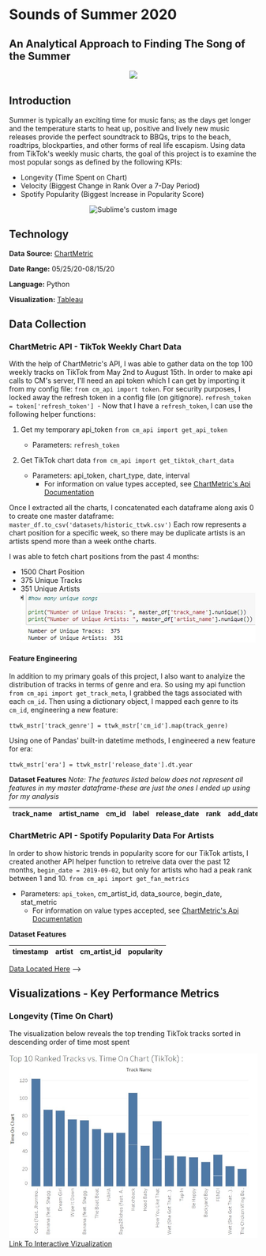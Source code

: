 # Sounds of Summer 2020
## An Analytical Approach to Finding The Song of the Summer
<p align="center">
<img src="https://media.giphy.com/media/TKqXCyRwqf0DC/source.gif">
</p>

## Introduction

Summer is typically an exciting time for music fans; as the days get longer and the temperature 
starts to heat up, positive and lively new music releases provide the perfect soundtrack 
to BBQs, trips to the beach, roadtrips, blockparties, and other forms of real life escapism.
Using data from TikTok's weekly music charts, the goal of this project is to examine the most
popular songs as defined by the following KPIs:
- Longevity (Time Spent on Chart)
- Velocity (Biggest Change in Rank Over a 7-Day Period)
- Spotify Popularity (Biggest Increase in Popularity Score)
<p align="center">
<img src="https://media.giphy.com/media/1uBL7nzh9mxXO/source.gif" alt="Sublime's custom image"/>
</p>

## Technology
**Data Source:** [ChartMetric](https://api.chartmetric.com/apidoc/)

**Date Range:** 05/25/20-08/15/20

**Language:** Python

**Visualization:** [Tableau](https://public.tableau.com/views/MostPopularTikTokSongsSummer2020/MostViral?:language=en&:display_count=y&:origin=viz_share_link)



## Data Collection
### ChartMetric API - TikTok Weekly Chart Data
With the help of ChartMetric's API, I was able to gather data on the top 100 weekly tracks on TikTok 
from May 2nd to August 15th.
In order to make api calls to CM's server, I'll need an api token 
which I can get by importing it from my config file: 
        `from cm_api import token`.
For security purposes, I locked away the refresh token in a config file (on gitignore).
        `refresh_token = token['refresh_token'] `-
Now that I have a `refresh_token`, I can use the following helper functions:
1. Get my temporary api_token `from cm_api import get_api_token`
    - Parameters: `refresh_token`

2. Get TikTok chart data `from cm_api import get_tiktok_chart_data`
    - Parameters: api_token, chart_type, date, interval
        - For information on value types accepted, see [ChartMetric's Api Documentation](https://api.chartmetric.com/apidoc/#api-Charts-GetTiktokTracksChart)

Once I extracted all the charts, I concatenated each dataframe along axis 0 to create one master dataframe:
    `master_df.to_csv('datasets/historic_ttwk.csv')`
Each row represents a chart position for a specific week, so there may be duplicate artists is an artists spend more than 
a week onthe charts.

I was able to fetch chart positions from the past 4 months:
- 1500 Chart Position
- 375 Unique Tracks
- 351 Unique Artists
![](/images/numberofsongsartists.png)

#### Feature Engineering
In addition to my primary goals of this project, I also want to analyize the distribution of tracks in terms
of genre and era. So using my api function `from cm_api import get_track_meta`, I grabbed the tags associated with each `cm_id`. 
Then using a dictionary object, I mapped each genre to its `cm_id`, engineering a new feature:

`ttwk_mstr['track_genre'] = ttwk_mstr['cm_id'].map(track_genre)`

Using one of Pandas' built-in datetime methods, I engineered a new feature for era:

`ttwk_mstr['era'] = ttwk_mstr['release_date'].dt.year`


**Dataset Features**
*Note: The features listed below does not represent all features in my master dataframe-these are just
the ones I ended up using for my analysis*

track_name | artist_name | cm_id| label | release_date | rank | add_date | velocity | peak_rank | peak_date | time_on_chart | track_genre|year
-----------|-------------|------|-------|--------------|------|----------|----------|-----------|-----------|---------------|------------|----


### ChartMetric API - Spotify Popularity Data For Artists
In order to show historic trends in popularity score for our TikTok artists, I created another
API helper function to retreive data over the past 12 months, `begin_date = 2019-09-02`, but only
for artists who had a peak rank between 1 and 10.
    `from cm_api import get_fan_metrics`

- Parameters: `api_token`, cm_artist_id, data_source, begin_date, stat_metric
    - For information on value types accepted, see [ChartMetric's Api Documentation](https://api.chartmetric.com/apidoc/#api-Artist-GetArtistorStat)

**Dataset Features**


timestamp | artist | cm_artist_id| popularity
----------|--------|-------------|-----------|


[Data Located Here](https://github.com/jacksonbull87/Roses-Explosion/tree/master/datasets) -->
## Visualizations - Key Performance Metrics
### Longevity (Time On Chart)
The visualization below reveals the top trending TikTok tracks sorted in descending order of time most spent

![](/images/time_spent.png)
[Link To Interactive Vizualization](https://public.tableau.com/views/MostPopularTikTokSongsSummer2020/TimeOnChartTop10?:language=en&:display_count=y&:origin=viz_share_link)


            

